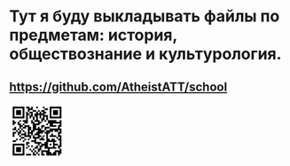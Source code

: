 # Тут я буду выкладывать файлы по предметам: история, обществознание и культурология.
## https://github.com/AtheistATT/school

<img src="./img/qr.png" alt="Логотип GitHub" width="100">
